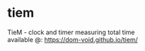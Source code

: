 # tiem
TieM - clock and timer measuring total time  
available @:  https://dom-void.github.io/tiem/
